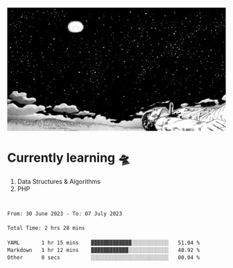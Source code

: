 <!-- Profile image -->
<p align="center">
 <img src="assets/guts-meadow.jpg" width="1080px">
</p>
<!-- Profile image end -->

<!-- Currently learning -->
# Currently learning :flying_saucer:

1. Data Structures & Algorithms
2. PHP
#
<!-- Currently learning end -->

<!--START_SECTION:waka-->

```txt
From: 30 June 2023 - To: 07 July 2023

Total Time: 2 hrs 28 mins

YAML       1 hr 15 mins    ▓▓▓▓▓▓▓▓▓▓▓▓▓░░░░░░░░░░░░   51.04 %
Markdown   1 hr 12 mins    ▓▓▓▓▓▓▓▓▓▓▓▓░░░░░░░░░░░░░   48.92 %
Other      0 secs          ░░░░░░░░░░░░░░░░░░░░░░░░░   00.04 %
```

<!--END_SECTION:waka-->